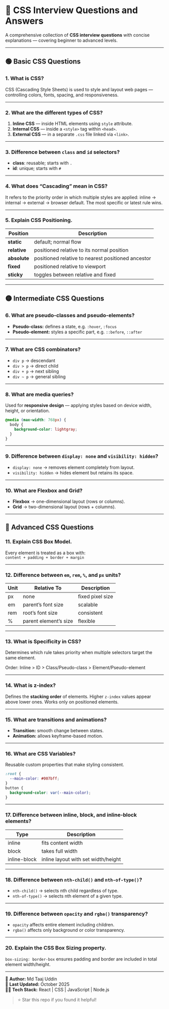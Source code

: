 # 🎨 CSS Interview Questions and Answers

A comprehensive collection of **CSS interview questions** with concise explanations — covering beginner to advanced levels.

---

## 🟢 Basic CSS Questions

### 1. What is CSS?
CSS (Cascading Style Sheets) is used to style and layout web pages — controlling colors, fonts, spacing, and responsiveness.

---

### 2. What are the different types of CSS?
1. **Inline CSS** — inside HTML elements using `style` attribute.  
2. **Internal CSS** — inside a `<style>` tag within `<head>`.  
3. **External CSS** — in a separate `.css` file linked via `<link>`.

---

### 3. Difference between `class` and `id` selectors?
- **class**: reusable; starts with `.`  
- **id**: unique; starts with `#`

---

### 4. What does “Cascading” mean in CSS?
It refers to the priority order in which multiple styles are applied: inline → internal → external → browser default. The most specific or latest rule wins.

---

### 5. Explain CSS Positioning.
| Position | Description |
|-----------|--------------|
| **static** | default; normal flow |
| **relative** | positioned relative to its normal position |
| **absolute** | positioned relative to nearest positioned ancestor |
| **fixed** | positioned relative to viewport |
| **sticky** | toggles between relative and fixed |

---

## 🟡 Intermediate CSS Questions

### 6. What are pseudo-classes and pseudo-elements?
- **Pseudo-class:** defines a state, e.g. `:hover`, `:focus`  
- **Pseudo-element:** styles a specific part, e.g. `::before`, `::after`

---

### 7. What are CSS combinators?
- `div p` → descendant  
- `div > p` → direct child  
- `div + p` → next sibling  
- `div ~ p` → general sibling  

---

### 8. What are media queries?
Used for **responsive design** — applying styles based on device width, height, or orientation.
```css
@media (max-width: 768px) {
  body {
    background-color: lightgray;
  }
}
```

---

### 9. Difference between `display: none` and `visibility: hidden`?
- `display: none` → removes element completely from layout.  
- `visibility: hidden` → hides element but retains its space.

---

### 10. What are Flexbox and Grid?
- **Flexbox** → one-dimensional layout (rows or columns).  
- **Grid** → two-dimensional layout (rows + columns).

---

## 🔵 Advanced CSS Questions

### 11. Explain CSS Box Model.
Every element is treated as a box with:  
`content + padding + border + margin`

---

### 12. Difference between `em`, `rem`, `%`, and `px` units?
| Unit | Relative To | Description |
|-------|--------------|-------------|
| px | none | fixed pixel size |
| em | parent’s font size | scalable |
| rem | root’s font size | consistent |
| % | parent element’s size | flexible |

---

### 13. What is Specificity in CSS?
Determines which rule takes priority when multiple selectors target the same element.

Order: Inline > ID > Class/Pseudo-class > Element/Pseudo-element

---

### 14. What is z-index?
Defines the **stacking order** of elements. Higher `z-index` values appear above lower ones. Works only on positioned elements.

---

### 15. What are transitions and animations?
- **Transition:** smooth change between states.  
- **Animation:** allows keyframe-based motion.

---

### 16. What are CSS Variables?
Reusable custom properties that make styling consistent.
```css
:root {
  --main-color: #007bff;
}
button {
  background-color: var(--main-color);
}
```

---

### 17. Difference between inline, block, and inline-block elements?
| Type | Description |
|------|--------------|
| inline | fits content width |
| block | takes full width |
| inline-block | inline layout with set width/height |

---

### 18. Difference between `nth-child()` and `nth-of-type()`?
- `nth-child()` → selects nth child regardless of type.  
- `nth-of-type()` → selects nth element of a given type.

---

### 19. Difference between `opacity` and `rgba()` transparency?
- `opacity` affects entire element including children.  
- `rgba()` affects only background or color transparency.

---

### 20. Explain the CSS Box Sizing property.
`box-sizing: border-box` ensures padding and border are included in total element width/height.

---

📘 **Author:** Md Taaj Uddin  
📅 **Last Updated:** October 2025  
🧑‍💻 **Tech Stack:** React | CSS | JavaScript | Node.js  

> ⭐ Star this repo if you found it helpful!
